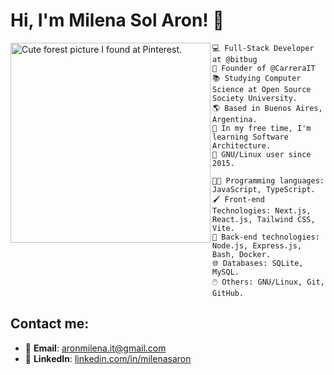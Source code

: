 # Hi, I'm Milena Sol Aron! 👋
<img align="left" src="https://i.pinimg.com/564x/4a/77/58/4a7758b719c2f5bbdc13ccd9c066478c.jpg" alt="Cute forest picture I found at Pinterest." width="320" />

```
💻 Full-Stack Developer at @bitbug
📝 Founder of @CarreraIT
📚 Studying Computer Science at Open Source Society University.
🌎 Based in Buenos Aires, Argentina.
🌱 In my free time, I'm learning Software Architecture. 
🐧 GNU/Linux user since 2015.
```
```
👩‍💻 Programming languages: JavaScript, TypeScript.
🖌️ Front-end Technologies: Next.js, React.js, Tailwind CSS, Vite.
🔧 Back-end technologies: Node.js, Express.js, Bash, Docker.
🌐 Databases: SQLite, MySQL.
🖱️ Others: GNU/Linux, Git, GitHub.
```
## Contact me:
- 📧 **Email**: [aronmilena.it@gmail.com](mailto:aronmilena.it@gmail.com)
- 💼 **LinkedIn**: [linkedin.com/in/milenasaron](https://linkedin.com/in/milenasaron)
